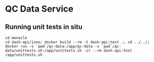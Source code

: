 # QC Data Service

## Running unit tests in situ

```
cd monocle
cd dash-api/juno; docker build --rm -t dash-api:test .; cd ../../; docker run -v `pwd`/qc-data:/app/qc-data -v `pwd`/qc-data/unittests.sh:/app/unittests.sh -it --rm dash-api:test /app/unittests.sh
```
